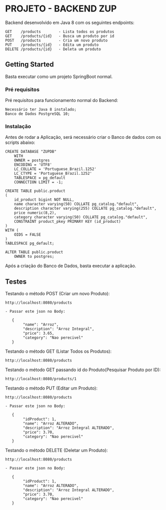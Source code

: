 # PROJETO - BACKEND ZUP

Backend desenvolvido em Java 8 com os seguintes endpoints:
```
GET    /products        - Lista todos os produtos 
GET    /products/{id}   - Busca um produto por id 
POST   /products        - Cria um novo produto 
PUT    /products/{id}   - Edita um produto 
DELETE /products/{id}   - Deleta um produto 
```

## Getting Started

Basta executar como um projeto SpringBoot normal.

### Pré requisitos
Pré requisitos para funcionamento normal do Backend:
```
Necessário ter Java 8 instalado;
Banco de Dados PostgreSQL 10;
```

### Instalação

Antes de rodar a Aplicação, será necessário criar o Banco de dados 
com os scripts abaixo:


```
CREATE DATABASE "ZUPDB"
    WITH 
    OWNER = postgres
    ENCODING = 'UTF8'
    LC_COLLATE = 'Portuguese_Brazil.1252'
    LC_CTYPE = 'Portuguese_Brazil.1252'
    TABLESPACE = pg_default
    CONNECTION LIMIT = -1;
```
```
CREATE TABLE public.product
(
    id_product bigint NOT NULL,
    name character varying(50) COLLATE pg_catalog."default",
    description character varying(255) COLLATE pg_catalog."default",
    price numeric(8,2),
    category character varying(50) COLLATE pg_catalog."default",
    CONSTRAINT product_pkey PRIMARY KEY (id_product)
)
WITH (
    OIDS = FALSE
)
TABLESPACE pg_default;

ALTER TABLE public.product
    OWNER to postgres;
```

Após a criação do Banco de Dados, basta executar a aplicação.
## Testes

Testando o método POST (Criar um novo Produto):
```
http://localhost:8080/products

- Passar este json no Body:

   {
        "name": "Arroz",
        "description": "Arroz Integral",
        "price": 3.65,
        "category": "Nao perecivel"
   }
```
Testando o método GET (Listar Todos os Produtos):
```
http://localhost:8080/products
```
Testando o método GET passando id do Produto(Pesquisar Produto por ID):
```
http://localhost:8080/products/1
```
Testando o método PUT (Editar um Produto):
```
http://localhost:8080/products

- Passar este json no Body:

   {
        "idProduct": 1,
        "name": "Arroz ALTERADO",
        "description": "Arroz Integral ALTERADO",
        "price": 3.70,
        "category": "Nao perecivel"
   }
```
Testando o método DELETE (Deletar um Produto):
```
http://localhost:8080/products

- Passar este json no Body:

   {
        "idProduct": 1,
        "name": "Arroz ALTERADO",
        "description": "Arroz Integral ALTERADO",
        "price": 3.70,
        "category": "Nao perecivel"
   }
```